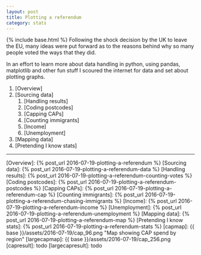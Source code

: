 ```yaml
---
layout: post
title: Plotting a referendum
category: stats
---
```

{% include base.html %}
Following the shock decision by the UK to leave the EU, many ideas were put 
forward as to the reasons behind why so many people voted the ways that they 
did. 

In an effort to learn more about data handling in python, using pandas, 
matplotlib and other fun stuff I scoured the internet for data and set about 
plotting graphs. 

1. [Overview] 
1. [Sourcing data]
    1. [Handling results]
    1. [Coding postcodes]
    1. [Capping CAPs]
    1. [Counting immigrants]
    1. [Income]
    1. [Unemployment]
1. [Mapping data]
1. [Pretending I know stats]

---


[Overview]: {% post_url 2016-07-19-plotting-a-referendum %}
[Sourcing data]: {% post_url 2016-07-19-plotting-a-referendum-data %}
[Handling results]: {% post_url 2016-07-19-plotting-a-referendum-counting-votes %}
[Coding postcodes]: {% post_url 2016-07-19-plotting-a-referendum-postcodes %}
[Capping CAPs]: {% post_url 2016-07-19-plotting-a-referendum-cap %}
[Counting immigrants]: {% post_url 2016-07-19-plotting-a-referendum-chasing-immigrants %}
[Income]: {% post_url 2016-07-19-plotting-a-referendum-income %}
[Unemployment]: {% post_url 2016-07-19-plotting-a-referendum-unemployment %}
[Mapping data]: {% post_url 2016-07-19-plotting-a-referendum-map %}
[Pretending I know stats]:  {% post_url 2016-07-19-plotting-a-referendum-stats %}
[capmap]: {{ base }}/assets/2016-07-19/cap_96.png "Map showing CAP spend by region"
[largecapmap]: {{ base }}/assets/2016-07-19/cap_256.png
[capresult]: todo
[largecapresult]: todo

[esif letter]: https://www.gov.uk/government/publications/eu-structural-funds-uk-allocations-2014-to-2020
